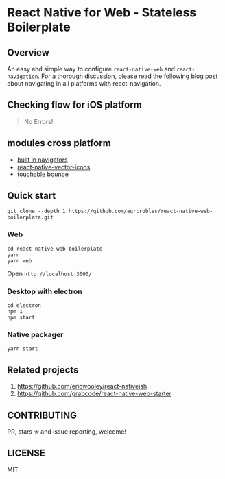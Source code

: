 # React Native for Web - Stateless Boilerplate

## Overview

An easy and simple way to configure `react-native-web` and `react-navigation`.
For a thorough discussion, please read the following [blog post](https://medium.com/@locropulenton/navigating-in-all-platforms-with-react-navigation-673e9a6e963) about navigating in all platforms with react-navigation.

## Checking flow for iOS platform

> No Errors!

## modules cross platform

 - [built in navigators](https://github.com/react-community/react-navigation)
 - [react-native-vector-icons](https://github.com/oblador/react-native-vector-icons)
 - [touchable bounce](https://github.com/grabbou/react-native-touchable-bounce)

## Quick start
```
git clone --depth 1 https://github.com/agrcrobles/react-native-web-boilerplate.git
```

### Web
```
cd react-native-web-boilerplate
yarn
yarn web
```
Open `http://localhost:3000/`

### Desktop with electron

```
cd electron
npm i
npm start
```

### Native packager

```
yarn start
```

## Related projects

1. https://github.com/ericwooley/react-nativeish
2. https://github.com/grabcode/react-native-web-starter


## CONTRIBUTING

PR, stars ✭ and issue reporting, welcome!

## LICENSE

MIT
